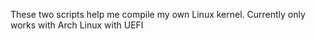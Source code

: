 These two scripts help me compile my own Linux kernel. Currently only works with Arch Linux with UEFI
